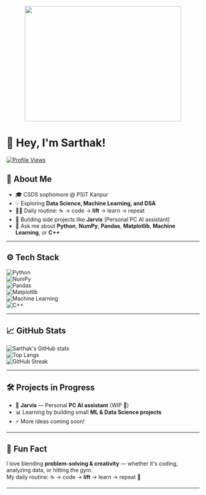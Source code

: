 <!-- Intro Banner GIF -->
<p align="center">
  <img src="https://github.com/sarthakshukla74/sarthakshukla74/blob/main/githubgif.gif?raw=true" width="90%" height="300px" />
</p>

# 👋 Hey, I'm Sarthak!

[![Profile Views](https://komarev.com/ghpvc/?username=sarthakshukla74&style=flat-square)](https://github.com/sarthakshukla74)

## 💼 About Me
- 🎓 CSDS sophomore @ PSIT Kanpur  
- 💡 Exploring **Data Science, Machine Learning, and DSA**  
- 🏋️‍♂️ Daily routine: ☕ → code → **lift** → learn → repeat  
- 🚀 Building side projects like **Jarvis** (Personal PC AI assistant)  
- 💬 Ask me about **Python**, **NumPy**, **Pandas**, **Matplotlib**, **Machine Learning**, or **C++**

---

## ⚙️ Tech Stack
![Python](https://img.shields.io/badge/Python-3776AB?style=for-the-badge&logo=python&logoColor=white)  
![NumPy](https://img.shields.io/badge/NumPy-013243?style=for-the-badge&logo=numpy&logoColor=white)  
![Pandas](https://img.shields.io/badge/Pandas-150458?style=for-the-badge&logo=pandas&logoColor=white)  
![Matplotlib](https://img.shields.io/badge/Matplotlib-11557c?style=for-the-badge&logo=plotly&logoColor=white)  
![Machine Learning](https://img.shields.io/badge/Machine_Learning-FF6F00?style=for-the-badge&logo=tensorflow&logoColor=white)  
![C++](https://img.shields.io/badge/C++-00599C?style=for-the-badge&logo=cplusplus&logoColor=white)  

---

## 📈 GitHub Stats
![Sarthak's GitHub stats](https://github-readme-stats.vercel.app/api?username=sarthakshukla74&show_icons=true&theme=radical)  
![Top Langs](https://github-readme-stats.vercel.app/api/top-langs?username=sarthakshukla74&layout=compact&theme=tokyonight)  
![GitHub Streak](https://github-readme-streak-stats.herokuapp.com/?user=sarthakshukla74&theme=dark)

---

## 🛠️ Projects in Progress
- 🤖 **Jarvis** — Personal **PC AI assistant** (WIP 🚧)  
- 📊 Learning by building small **ML & Data Science projects**  
- ⚡ More ideas coming soon!

---

## 🧠 Fun Fact
I love blending **problem-solving & creativity** — whether it's coding, analyzing data, or hitting the gym.  
My daily routine: ☕ → code → **lift** → learn → repeat 💪  

---
